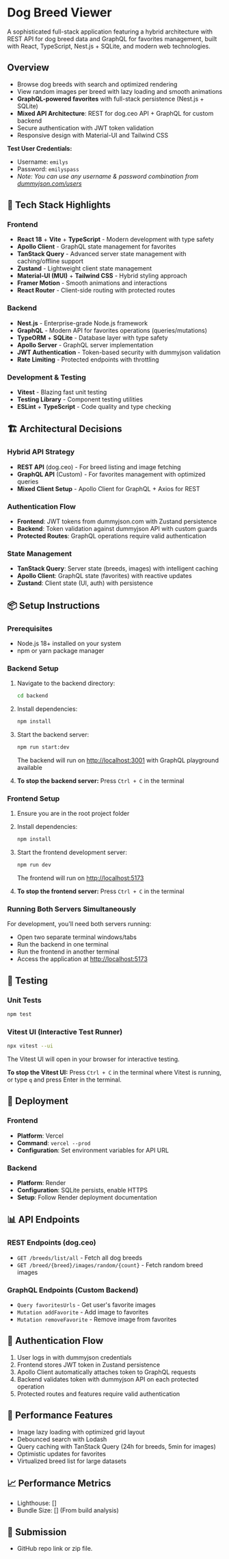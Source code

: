 # Dog Breed Viewer

A sophisticated full-stack application featuring a hybrid architecture with REST API for dog breed data and GraphQL for favorites management, built with React, TypeScript, Nest.js + SQLite, and modern web technologies.

## Overview
- Browse dog breeds with search and optimized rendering
- View random images per breed with lazy loading and smooth animations
- **GraphQL-powered favorites** with full-stack persistence (Nest.js + SQLite)
- **Mixed API Architecture**: REST for dog.ceo API + GraphQL for custom backend
- Secure authentication with JWT token validation
- Responsive design with Material-UI and Tailwind CSS

**Test User Credentials:**
- Username: `emilys`
- Password: `emilyspass`
- *Note: You can use any username & password combination from [dummyjson.com/users](https://dummyjson.com/users)*

## 🚀 Tech Stack Highlights

### Frontend
- **React 18** + **Vite** + **TypeScript** - Modern development with type safety
- **Apollo Client** - GraphQL state management for favorites
- **TanStack Query** - Advanced server state management with caching/offline support
- **Zustand** - Lightweight client state management
- **Material-UI (MUI)** + **Tailwind CSS** - Hybrid styling approach
- **Framer Motion** - Smooth animations and interactions
- **React Router** - Client-side routing with protected routes

### Backend
- **Nest.js** - Enterprise-grade Node.js framework
- **GraphQL** - Modern API for favorites operations (queries/mutations)
- **TypeORM** + **SQLite** - Database layer with type safety
- **Apollo Server** - GraphQL server implementation
- **JWT Authentication** - Token-based security with dummyjson validation
- **Rate Limiting** - Protected endpoints with throttling

### Development & Testing
- **Vitest** - Blazing fast unit testing
- **Testing Library** - Component testing utilities
- **ESLint** + **TypeScript** - Code quality and type checking

## 🏗️ Architectural Decisions

### Hybrid API Strategy
- **REST API** (dog.ceo) - For breed listing and image fetching
- **GraphQL API** (Custom) - For favorites management with optimized queries
- **Mixed Client Setup** - Apollo Client for GraphQL + Axios for REST

### Authentication Flow
- **Frontend**: JWT tokens from dummyjson.com with Zustand persistence
- **Backend**: Token validation against dummyjson API with custom guards
- **Protected Routes**: GraphQL operations require valid authentication

### State Management
- **TanStack Query**: Server state (breeds, images) with intelligent caching
- **Apollo Client**: GraphQL state (favorites) with reactive updates
- **Zustand**: Client state (UI, auth) with persistence

## 📦 Setup Instructions

### Prerequisites
- Node.js 18+ installed on your system
- npm or yarn package manager

### Backend Setup
1. Navigate to the backend directory:
   ```bash
   cd backend
   ```

2. Install dependencies:
   ```bash
   npm install
   ```

3. Start the backend server:
   ```bash
   npm run start:dev
   ```
   The backend will run on [http://localhost:3001](http://localhost:3001) with GraphQL playground available

4. **To stop the backend server:** Press `Ctrl + C` in the terminal

### Frontend Setup
1. Ensure you are in the root project folder

2. Install dependencies:
   ```bash
   npm install
   ```

3. Start the frontend development server:
   ```bash
   npm run dev
   ```
   The frontend will run on [http://localhost:5173](http://localhost:5173)

4. **To stop the frontend server:** Press `Ctrl + C` in the terminal

### Running Both Servers Simultaneously
For development, you'll need both servers running:
- Open two separate terminal windows/tabs
- Run the backend in one terminal
- Run the frontend in another terminal
- Access the application at [http://localhost:5173](http://localhost:5173)

## 🧪 Testing

### Unit Tests
```bash
npm test
```

### Vitest UI (Interactive Test Runner)
```bash
npx vitest --ui
```
The Vitest UI will open in your browser for interactive testing.

**To stop the Vitest UI:** Press `Ctrl + C` in the terminal where Vitest is running, or type `q` and press Enter in the terminal.

## 🚢 Deployment

### Frontend
- **Platform**: Vercel
- **Command**: `vercel --prod`
- **Configuration**: Set environment variables for API URL

### Backend
- **Platform**: Render
- **Configuration**: SQLite persists, enable HTTPS
- **Setup**: Follow Render deployment documentation

## 📊 API Endpoints

### REST Endpoints (dog.ceo)
- `GET /breeds/list/all` - Fetch all dog breeds
- `GET /breed/{breed}/images/random/{count}` - Fetch random breed images

### GraphQL Endpoints (Custom Backend)
- `Query favoritesUrls` - Get user's favorite images
- `Mutation addFavorite` - Add image to favorites
- `Mutation removeFavorite` - Remove image from favorites

## 🔐 Authentication Flow
1. User logs in with dummyjson credentials
2. Frontend stores JWT token in Zustand persistence
3. Apollo Client automatically attaches token to GraphQL requests
4. Backend validates token with dummyjson API on each protected operation
5. Protected routes and features require valid authentication

## 🎯 Performance Features
- Image lazy loading with optimized grid layout
- Debounced search with Lodash
- Query caching with TanStack Query (24h for breeds, 5min for images)
- Optimistic updates for favorites
- Virtualized breed list for large datasets

## 📈 Performance Metrics
- Lighthouse: [] 
- Bundle Size: [] (From build analysis)

## 📝 Submission
- GitHub repo link or zip file.
